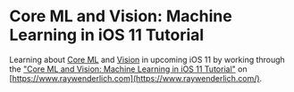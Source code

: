 #  Core ML and Vision: Machine Learning in iOS 11 Tutorial

Learning about  [Core ML](https://developer.apple.com/documentation/coreml) and [Vision](https://developer.apple.com/documentation/vision) in upcoming iOS 11 by working through the ["Core ML and Vision: Machine Learning in iOS 11 Tutorial"](https://www.raywenderlich.com/164213/coreml-and-vision-machine-learning-in-ios-11-tutorial) on [https://www.raywenderlich.com](https://www.raywenderlich.com/).

